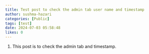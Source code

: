 ```yaml
---
title: Test post to check the admin tab user name and timestamp
author: sushma-hazari
categories: [Public]
tags: [test]
date: 2024-07-03 05:58:48 
likes: 0
---
```


1. This post is to check the admin tab and timestamp.
